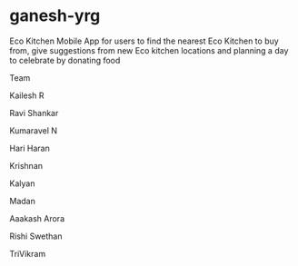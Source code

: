 # ganesh-yrg
Eco Kitchen
Mobile App for users to find the nearest Eco Kitchen to buy from, give suggestions from new Eco kitchen locations and planning a day to celebrate by donating food


Team

Kailesh R

Ravi Shankar

Kumaravel N

Hari Haran

Krishnan

Kalyan

Madan

Aaakash Arora

Rishi Swethan

TriVikram
